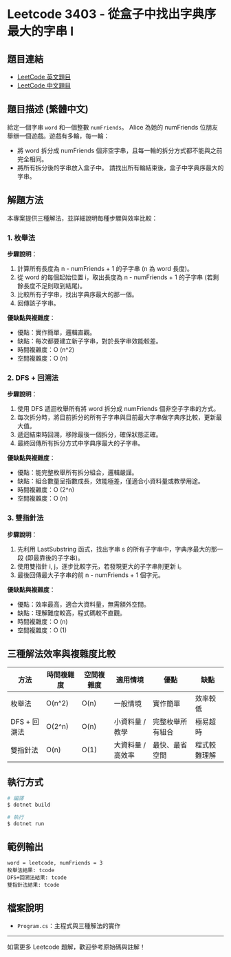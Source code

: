 # Leetcode 3403 - 從盒子中找出字典序最大的字串 I

## 題目連結

- [LeetCode 英文題目](https://leetcode.com/problems/find-the-lexicographically-largest-string-from-the-box-i/description/?envType=daily-question\&envId=2025-06-04)
- [LeetCode 中文題目](https://leetcode.cn/problems/find-the-lexicographically-largest-string-from-the-box-i/description/?envType=daily-question\&envId=2025-06-04)

## 題目描述 (繁體中文)

給定一個字串 `word` 和一個整數 `numFriends`。
Alice 為她的 numFriends 位朋友舉辦一個遊戲。遊戲有多輪，每一輪：

- 將 word 拆分成 numFriends 個非空字串，且每一輪的拆分方式都不能與之前完全相同。
- 將所有拆分後的字串放入盒子中。
  請找出所有輪結束後，盒子中字典序最大的字串。

## 解題方法

本專案提供三種解法，並詳細說明每種步驟與效率比較：

### 1. 枚舉法

**步驟說明**：

1. 計算所有長度為 n - numFriends + 1 的子字串 (n 為 word 長度)。
2. 從 word 的每個起始位置 i，取出長度為 n - numFriends + 1 的子字串 (若剩餘長度不足則取到結尾)。
3. 比較所有子字串，找出字典序最大的那一個。
4. 回傳該子字串。

**優缺點與複雜度**：

- 優點：實作簡單，邏輯直觀。
- 缺點：每次都要建立新子字串，對於長字串效能較差。
- 時間複雜度：O (n^2)
- 空間複雜度：O (n)

### 2. DFS + 回溯法

**步驟說明**：

1. 使用 DFS 遞迴枚舉所有將 word 拆分成 numFriends 個非空子字串的方式。
2. 每次拆分時，將目前拆分的所有子字串與目前最大字串做字典序比較，更新最大值。
3. 遞迴結束時回溯，移除最後一個拆分，確保狀態正確。
4. 最終回傳所有拆分方式中字典序最大的子字串。

**優缺點與複雜度**：

- 優點：能完整枚舉所有拆分組合，邏輯嚴謹。
- 缺點：組合數量呈指數成長，效能極差，僅適合小資料量或教學用途。
- 時間複雜度：O (2^n)
- 空間複雜度：O (n)

### 3. 雙指針法

**步驟說明**：

1. 先利用 LastSubstring 函式，找出字串 s 的所有子字串中，字典序最大的那一段 (即最靠後的子字串)。
2. 使用雙指針 i, j，逐步比較字元，若發現更大的子字串則更新 i。
3. 最後回傳最大子字串的前 n - numFriends + 1 個字元。

**優缺點與複雜度**：

- 優點：效率最高，適合大資料量，無需額外空間。
- 缺點：理解難度較高，程式碼較不直觀。
- 時間複雜度：O (n)
- 空間複雜度：O (1)

## 三種解法效率與複雜度比較

| 方法        | 時間複雜度  | 空間複雜度 | 適用情境       | 優點       | 缺點     |
| --------- | ------ | ----- | ---------- | -------- | ------ |
| 枚舉法       | O(n^2) | O(n)  | 一般情境       | 實作簡單     | 效率較低   |
| DFS + 回溯法 | O(2^n) | O(n)  | 小資料量 / 教學  | 完整枚舉所有組合 | 極易超時   |
| 雙指針法      | O(n)   | O(1)  | 大資料量 / 高效率 | 最快、最省空間  | 程式較難理解 |

## 執行方式

```bash
# 編譯
$ dotnet build

# 執行
$ dotnet run
```

## 範例輸出

```
word = leetcode, numFriends = 3
枚舉法結果: tcode
DFS+回溯法結果: tcode
雙指針法結果: tcode
```

## 檔案說明

- `Program.cs`：主程式與三種解法的實作

---

如需更多 Leetcode 題解，歡迎參考原始碼與註解！
